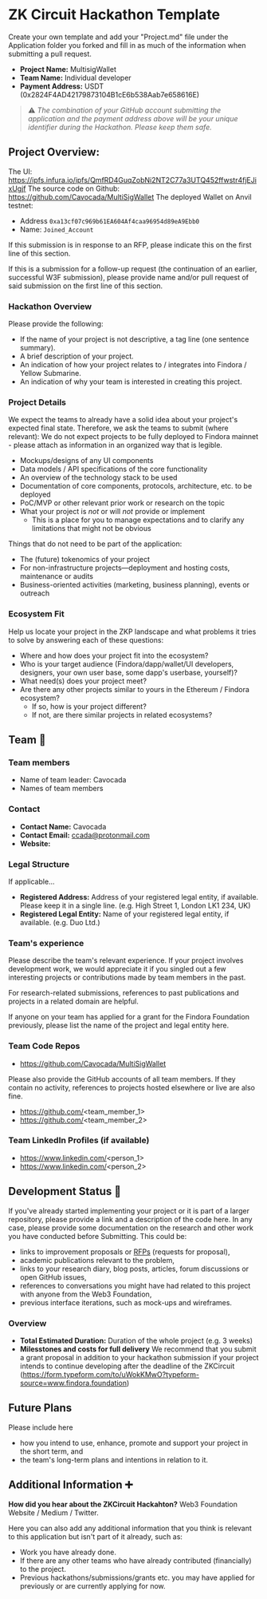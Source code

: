 # ZK Circuit Hackathon Template
Create your own template and add your "Project.md" file under the Application folder you forked and fill in as much of the information when submitting a pull request. 

- **Project Name:** MultisigWallet
- **Team Name:** Individual developer
- **Payment Address:** USDT (0x2824F4AD42179873104B1cE6b538Aab7e658616E)

> ⚠️ *The combination of your GitHub account submitting the application and the payment address above will be your unique identifier during the Hackathon. Please keep them safe.*

## Project Overview:

The UI: https://ipfs.infura.io/ipfs/QmfRD4GuqZobNi2NT2C77a3UTQ452ffwstr4fjEJixUgjf
The source code on Github: https://github.com/Cavocada/MultiSigWallet
The deployed Wallet on Anvil testnet:
  - Address ```0xa13cf07c969b61EA604Af4caa96954d89eA9Ebb0```
  - Name: ```Joined_Account```


If this submission is in response to an RFP, please indicate this on the first line of this section.

If this is a submission for a follow-up request (the continuation of an earlier, successful W3F submission), please provide name and/or pull request of said submission on the first line of this section.

### Hackathon Overview

Please provide the following:

- If the name of your project is not descriptive, a tag line (one sentence summary).
- A brief description of your project.
- An indication of how your project relates to / integrates into Findora / Yellow Submarine.
- An indication of why your team is interested in creating this project.

### Project Details

We expect the teams to already have a solid idea about your project's expected final state. Therefore, we ask the teams to submit (where relevant):
We do not expect projects to be fully deployed to Findora mainnet - please attach as information in an organized way that is legible. 

- Mockups/designs of any UI components
- Data models / API specifications of the core functionality
- An overview of the technology stack to be used
- Documentation of core components, protocols, architecture, etc. to be deployed
- PoC/MVP or other relevant prior work or research on the topic
- What your project is _not_ or will _not_ provide or implement
  - This is a place for you to manage expectations and to clarify any limitations that might not be obvious

Things that do not need to be part of the application:
- The (future) tokenomics of your project 
- For non-infrastructure projects—deployment and hosting costs, maintenance or audits
- Business-oriented activities (marketing, business planning), events or outreach

### Ecosystem Fit

Help us locate your project in the ZKP landscape and what problems it tries to solve by answering each of these questions:

- Where and how does your project fit into the ecosystem?
- Who is your target audience (Findora/dapp/wallet/UI developers, designers, your own user base, some dapp's userbase, yourself)?
- What need(s) does your project meet?
- Are there any other projects similar to yours in the Ethereum / Findora ecosystem?
  - If so, how is your project different?
  - If not, are there similar projects in related ecosystems?

## Team :busts_in_silhouette:

### Team members

- Name of team leader: Cavocada
- Names of team members

### Contact

- **Contact Name:** Cavocada
- **Contact Email:** ccada@protonmail.com
- **Website:**

### Legal Structure

If applicable...
- **Registered Address:** Address of your registered legal entity, if available. Please keep it in a single line. (e.g. High Street 1, London LK1 234, UK)
- **Registered Legal Entity:** Name of your registered legal entity, if available. (e.g. Duo Ltd.)

### Team's experience

Please describe the team's relevant experience. If your project involves development work, 
we would appreciate it if you singled out a few interesting projects or contributions made by team members in the past. 

For research-related submissions, references to past publications and projects in a related domain are helpful.

If anyone on your team has applied for a grant for the Findora Foundation previously, please list the name of the project and legal entity here.

### Team Code Repos

- https://github.com/Cavocada/MultiSigWallet

Please also provide the GitHub accounts of all team members. If they contain no activity, references to projects hosted elsewhere or live are also fine.

- https://github.com/<team_member_1>
- https://github.com/<team_member_2>

### Team LinkedIn Profiles (if available)

- https://www.linkedin.com/<person_1>
- https://www.linkedin.com/<person_2>

## Development Status :open_book:

If you've already started implementing your project or it is part of a larger repository, please provide a link and a description of the code here. 
In any case, please provide some documentation on the research and other work you have conducted before Submitting. This could be:

- links to improvement proposals or [RFPs](https://github.com/w3f/Grants-Program/tree/master/rfp-proposal) (requests for proposal),
- academic publications relevant to the problem,
- links to your research diary, blog posts, articles, forum discussions or open GitHub issues,
- references to conversations you might have had related to this project with anyone from the Web3 Foundation,
- previous interface iterations, such as mock-ups and wireframes.


### Overview

- **Total Estimated Duration:** Duration of the whole project (e.g. 3 weeks)
- **Milesstones and costs for full delivery** We recommend that you submit a grant proposal in addition to your hackathon submission if your project intends to continue developing after the deadline of the ZKCircuit (https://form.typeform.com/to/uWokKMwO?typeform-source=www.findora.foundation)


## Future Plans

Please include here

- how you intend to use, enhance, promote and support your project in the short term, and
- the team's long-term plans and intentions in relation to it.


## Additional Information :heavy_plus_sign:

**How did you hear about the ZKCircuit Hackahton?** Web3 Foundation Website / Medium / Twitter.

Here you can also add any additional information that you think is relevant to this application but isn't part of it already, such as:

- Work you have already done.
- If there are any other teams who have already contributed (financially) to the project.
- Previous hackathons/submissions/grants etc. you may have applied for previously or are currently applying for now.
